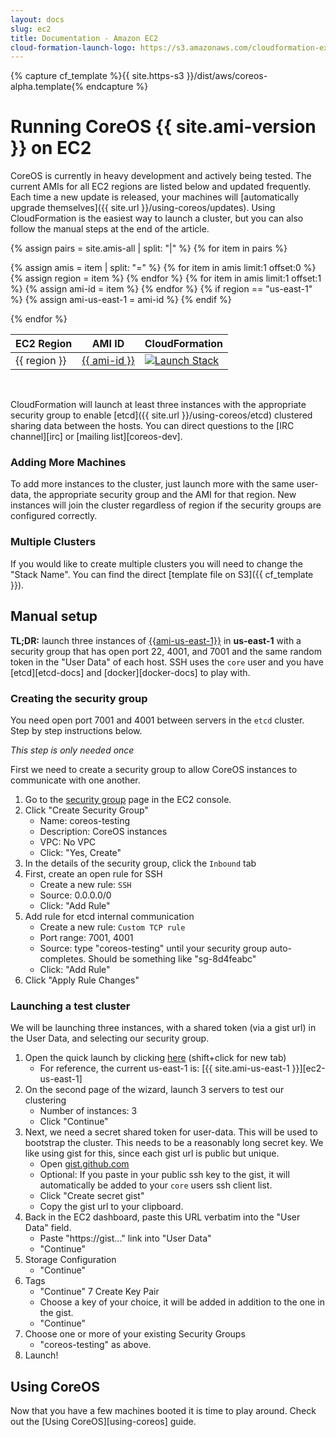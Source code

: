 ```yaml
---
layout: docs
slug: ec2
title: Documentation - Amazon EC2
cloud-formation-launch-logo: https://s3.amazonaws.com/cloudformation-examples/cloudformation-launch-stack.png
---
```

{% capture cf_template %}{{ site.https-s3 }}/dist/aws/coreos-alpha.template{% endcapture %}

# Running CoreOS {{ site.ami-version }} on EC2

CoreOS is currently in heavy development and actively being tested. The current AMIs for all EC2 regions are listed below and updated frequently. Each time a new update is released, your machines will [automatically upgrade themselves]({{ site.url }}/using-coreos/updates). Using CloudFormation is the easiest way to launch a cluster, but you can also follow the manual steps at the end of the article.

<table>
  <thead>
    <tr>
      <th>EC2 Region</th>
      <th>AMI ID</th>
      <th>CloudFormation</th>
    </tr>
  </thead>
  <tbody>
{% assign pairs = site.amis-all | split: "|" %}
{% for item in pairs %} 

  {% assign amis = item | split: "=" %}
  {% for item in amis limit:1 offset:0 %}
     {% assign region = item %}
  {% endfor %}
  {% for item in amis limit:1 offset:1 %}
     {% assign ami-id = item %}
  {% endfor %}
  {% if region == "us-east-1" %}
    {% assign ami-us-east-1 = ami-id %}
  {% endif %}

  <tr>
    <td>{{ region }}</td>
    <td><a href="https://console.aws.amazon.com/ec2/home?region={{ region }}#launchAmi={{ ami-id }}">{{ ami-id }}</a></td>
    <td><a href="https://console.aws.amazon.com/cloudformation/home?region={{ region }}#cstack=sn%7ECoreOS-alpha%7Cturl%7E{{ cf_template  }}" target="_blank"><img src="{{page.cloud-formation-launch-logo}}" alt="Launch Stack"/></a></td>
  </tr>

{% endfor %}
  </tbody>
</table><br/>

CloudFormation will launch at least three instances with the appropriate security group to enable [etcd]({{ site.url }}/using-coreos/etcd) clustered sharing data between the hosts. You can direct questions to the [IRC channel][irc] or [mailing list][coreos-dev].

### Adding More Machines
To add more instances to the cluster, just launch more with the same user-data, the appropriate security group and the AMI for that region. New instances will join the cluster regardless of region if the security groups are configured correctly.

### Multiple Clusters
If you would like to create multiple clusters you will need to change the "Stack Name". You can find the direct [template file on S3]({{ cf_template }}).

## Manual setup

[us-east-latest-quicklaunch]: https://console.aws.amazon.com/ec2/home?region=us-east-1#launchAmi={{ami-us-east-1}} "{{ami-us-east-1}}"

**TL;DR:** launch three instances of [{{ami-us-east-1}}][us-east-latest-quicklaunch] in **us-east-1** with a security group that has open port 22, 4001, and 7001 and the same random token in the "User Data" of each host. SSH uses the `core` user and you have [etcd][etcd-docs] and [docker][docker-docs] to play with.

### Creating the security group

You need open port 7001 and 4001 between servers in the `etcd` cluster. Step by step instructions below.

_This step is only needed once_

First we need to create a security group to allow CoreOS instances to communicate with one another. 

1. Go to the [security group][sg] page in the EC2 console.
2. Click "Create Security Group"
    * Name: coreos-testing
    * Description: CoreOS instances 
    * VPC: No VPC
    * Click: "Yes, Create"
3. In the details of the security group, click the `Inbound` tab
4. First, create an open rule for SSH
    * Create a new rule: `SSH`
    * Source: 0.0.0.0/0
    * Click: "Add Rule"
5. Add rule for etcd internal communication
    * Create a new rule: `Custom TCP rule`
    * Port range: 7001, 4001
    * Source: type "coreos-testing" until your security group auto-completes. Should be something like "sg-8d4feabc"
    * Click: "Add Rule"
6. Click "Apply Rule Changes"

[sg]: https://console.aws.amazon.com/ec2/home?region=us-east-1#s=SecurityGroups

### Launching a test cluster

We will be launching three instances, with a shared token (via a gist url) in the User Data, and selecting our security group.

1. Open the quick launch by clicking [here][us-east-latest-quicklaunch] (shift+click for new tab)
    * For reference, the current us-east-1 is: [{{ site.ami-us-east-1 }}][ec2-us-east-1]
2. On the second page of the wizard, launch 3 servers to test our clustering
    * Number of instances: 3 
    * Click "Continue"
3. Next, we need a secret shared token for user-data. This will be used to bootstrap the cluster. This needs to be a reasonably long secret key. We like using gist for this, since each gist url is public but unique. 
   * Open [gist.github.com](https://gist.github.com)
   * Optional: If you paste in your public ssh key to the gist, it will automatically be added to your `core` users ssh client list. 
   * Click "Create secret gist"
   * Copy the gist url to your clipboard. 
4. Back in the EC2 dashboard, paste this URL verbatim into the "User Data" field. 
   * Paste "https://gist..." link into "User Data"
   * "Continue"
5. Storage Configuration
   * "Continue"
6. Tags
   * "Continue"
7 Create Key Pair
   * Choose a key of your choice, it will be added in addition to the one in the gist.
   * "Continue"
8. Choose one or more of your existing Security Groups
   * "coreos-testing" as above.
9. Launch!

## Using CoreOS

Now that you have a few machines booted it is time to play around. Check out the [Using CoreOS][using-coreos] guide.
